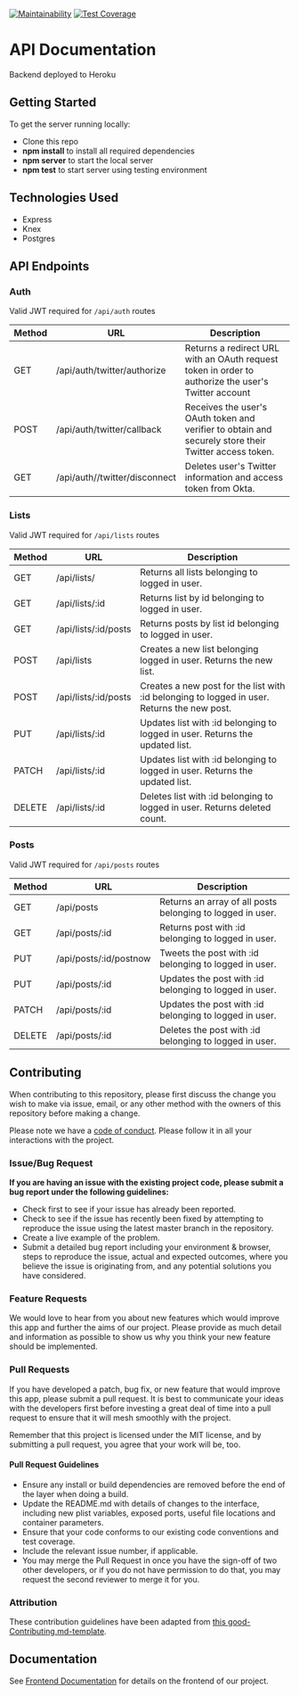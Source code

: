 [![Maintainability](https://api.codeclimate.com/v1/badges/6a2268d17d0fcae99c56/maintainability)](https://codeclimate.com/github/Lambda-School-Labs/social-media-strategy-be/maintainability) [![Test Coverage](https://api.codeclimate.com/v1/badges/6a2268d17d0fcae99c56/test_coverage)](https://codeclimate.com/github/Lambda-School-Labs/social-media-strategy-be/test_coverage)

# API Documentation

Backend deployed to Heroku

## Getting Started

To get the server running locally:

- Clone this repo
- **npm install** to install all required dependencies
- **npm server** to start the local server
- **npm test** to start server using testing environment

## Technologies Used

- Express
- Knex
- Postgres

## API Endpoints

### Auth
Valid JWT required for `/api/auth` routes

| Method | URL                           | Description                                                                                           |
| ------ | ----------------------------- | ----------------------------------------------------------------------------------------------------- |
| GET    | /api/auth/twitter/authorize   | Returns a redirect URL with an OAuth request token in order to authorize the user's Twitter account   |
| POST   | /api/auth/twitter/callback    | Receives the user's OAuth token and verifier to obtain and securely store their Twitter access token. |
| GET    | /api/auth//twitter/disconnect | Deletes user's Twitter information and access token from Okta.                                        |

### Lists
Valid JWT required for `/api/lists` routes

| Method | URL                  | Description                                                                                 |
| ------ | -------------------- | ------------------------------------------------------------------------------------------- |
| GET    | /api/lists/          | Returns all lists belonging to logged in user.                                              |
| GET    | /api/lists/:id       | Returns list by id belonging to logged in user.                                             |
| GET    | /api/lists/:id/posts | Returns posts by list id belonging to logged in user.                                       |
| POST   | /api/lists           | Creates a new list belonging logged in user. Returns the new list.                          |
| POST   | /api/lists/:id/posts | Creates a new post for the list with :id belonging to logged in user. Returns the new post. |
| PUT    | /api/lists/:id       | Updates list with :id belonging to logged in user. Returns the updated list.                |
| PATCH  | /api/lists/:id       | Updates list with :id belonging to logged in user. Returns the updated list.                |
| DELETE | /api/lists/:id       | Deletes list with :id belonging to logged in user. Returns deleted count.                   |

### Posts
Valid JWT required for `/api/posts` routes

| Method | URL                    | Description                                                |
| ------ | ---------------------- | ---------------------------------------------------------- |
| GET    | /api/posts             | Returns an array of all posts belonging to logged in user. |
| GET    | /api/posts/:id         | Returns post with :id belonging to logged in user.         |
| PUT    | /api/posts/:id/postnow | Tweets the post with :id belonging to logged in user.      |
| PUT    | /api/posts/:id         | Updates the post with :id belonging to logged in user.     |
| PATCH  | /api/posts/:id         | Updates the post with :id belonging to logged in user.     |
| DELETE | /api/posts/:id         | Deletes the post with :id belonging to logged in user.     |


## Contributing

When contributing to this repository, please first discuss the change you wish to make via issue, email, or any other method with the owners of this repository before making a change.

Please note we have a [code of conduct](./code_of_conduct.md). Please follow it in all your interactions with the project.

### Issue/Bug Request

**If you are having an issue with the existing project code, please submit a bug report under the following guidelines:**

- Check first to see if your issue has already been reported.
- Check to see if the issue has recently been fixed by attempting to reproduce the issue using the latest master branch in the repository.
- Create a live example of the problem.
- Submit a detailed bug report including your environment & browser, steps to reproduce the issue, actual and expected outcomes, where you believe the issue is originating from, and any potential solutions you have considered.

### Feature Requests

We would love to hear from you about new features which would improve this app and further the aims of our project. Please provide as much detail and information as possible to show us why you think your new feature should be implemented.

### Pull Requests

If you have developed a patch, bug fix, or new feature that would improve this app, please submit a pull request. It is best to communicate your ideas with the developers first before investing a great deal of time into a pull request to ensure that it will mesh smoothly with the project.

Remember that this project is licensed under the MIT license, and by submitting a pull request, you agree that your work will be, too.

#### Pull Request Guidelines

- Ensure any install or build dependencies are removed before the end of the layer when doing a build.
- Update the README.md with details of changes to the interface, including new plist variables, exposed ports, useful file locations and container parameters.
- Ensure that your code conforms to our existing code conventions and test coverage.
- Include the relevant issue number, if applicable.
- You may merge the Pull Request in once you have the sign-off of two other developers, or if you do not have permission to do that, you may request the second reviewer to merge it for you.

### Attribution

These contribution guidelines have been adapted from [this good-Contributing.md-template](https://gist.github.com/PurpleBooth/b24679402957c63ec426).

## Documentation

See [Frontend Documentation](https://github.com/Lambda-School-Labs/social-media-strategy-fe/blob/master/README.md) for details on the frontend of our project.
